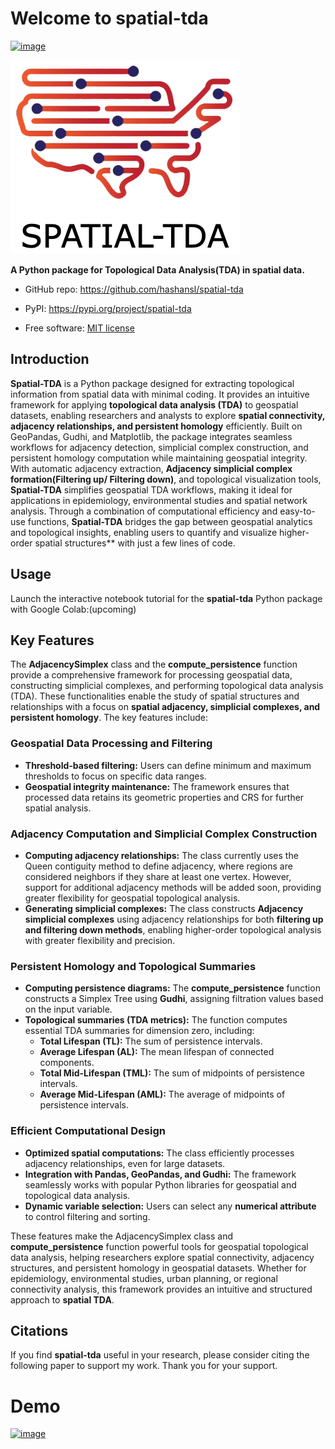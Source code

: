# Welcome to spatial-tda


[![image](https://img.shields.io/pypi/v/spatial-tda.svg)](https://pypi.python.org/pypi/spatial-tda)

[![image](https://raw.githubusercontent.com/hashansl/spatial-tda/main/docs/assets/logo.png)](https://raw.githubusercontent.com/hashansl/spatial-tda/main/docs/assets/logo.png)

**A Python package for Topological Data Analysis(TDA) in spatial data.**

-   GitHub repo: <https://github.com/hashansl/spatial-tda>
<!-- -   Documentation: <https://spatial-tda.org> -->
-   PyPI: <https://pypi.org/project/spatial-tda>
<!-- -   Conda-forge: <https://anaconda.org/conda-forge/spatial-tda> -->
-   Free software: [MIT license](https://opensource.org/licenses/MIT)


## Introduction

**Spatial-TDA** is a Python package designed for extracting topological information from spatial data with minimal coding. It provides an intuitive framework for applying **topological data analysis (TDA)** to geospatial datasets, enabling researchers and analysts to explore **spatial connectivity, adjacency relationships, and persistent homology** efficiently. Built on GeoPandas, Gudhi, and Matplotlib, the package integrates seamless workflows for adjacency detection, simplicial complex construction, and persistent homology computation while maintaining geospatial integrity. With automatic adjacency extraction, **Adjacency simplicial complex formation(Filtering up/ Filtering down)**, and topological visualization tools, **Spatial-TDA** simplifies geospatial TDA workflows, making it ideal for applications in epidemiology, environmental studies and spatial network analysis. Through a combination of computational efficiency and easy-to-use functions, **Spatial-TDA** bridges the gap between geospatial analytics and topological insights, enabling users to quantify and visualize higher-order spatial structures** with just a few lines of code.

## Usage

Launch the interactive notebook tutorial for the **spatial-tda** Python package with Google Colab:(upcoming)

## Key Features  

The **AdjacencySimplex** class and the **compute_persistence** function provide a comprehensive framework for processing geospatial data, constructing simplicial complexes, and performing topological data analysis (TDA). These functionalities enable the study of spatial structures and relationships with a focus on **spatial adjacency, simplicial complexes, and persistent homology**. The key features include:  

### **Geospatial Data Processing and Filtering**
- **Threshold-based filtering:** Users can define minimum and maximum thresholds to focus on specific data ranges.  
- **Geospatial integrity maintenance:** The framework ensures that processed data retains its geometric properties and CRS for further spatial analysis.  

### **Adjacency Computation and Simplicial Complex Construction**
- **Computing adjacency relationships:** The class currently uses  the Queen contiguity method to define adjacency, where regions are considered neighbors if they share at least one vertex. However, support for additional adjacency methods will be added soon, providing greater flexibility for geospatial topological analysis.
- **Generating simplicial complexes:** The class constructs **Adjacency simplicial complexes** using adjacency relationships for both **filtering up and filtering down methods**, enabling higher-order topological analysis with greater flexibility and precision.

### **Persistent Homology and Topological Summaries**
- **Computing persistence diagrams:** The **compute_persistence** function constructs a Simplex Tree using **Gudhi**, assigning filtration values based on the input variable.
- **Topological summaries (TDA metrics):** The function computes essential TDA summaries for dimension zero, including:  
   - **Total Lifespan (TL):** The sum of persistence intervals. 
   - **Average Lifespan (AL):** The mean lifespan of connected components.  
   - **Total Mid-Lifespan (TML):** The sum of midpoints of persistence intervals.  
   - **Average Mid-Lifespan (AML):** The average of midpoints of persistence intervals.  

### **Efficient Computational Design**
- **Optimized spatial computations:** The class efficiently processes adjacency relationships, even for large datasets.  
- **Integration with Pandas, GeoPandas, and Gudhi:** The framework seamlessly works with popular Python libraries for geospatial and topological data analysis.  
- **Dynamic variable selection:** Users can select any **numerical attribute** to control filtering and sorting.  

These features make the AdjacencySimplex class and **compute_persistence** function powerful tools for geospatial topological data analysis, helping researchers explore spatial connectivity, adjacency structures, and persistent homology in geospatial datasets. Whether for epidemiology, environmental studies, urban planning, or regional connectivity analysis, this framework provides an intuitive and structured approach to **spatial TDA**.

## Citations

If you find **spatial-tda** useful in your research, please consider citing the following paper to support my work. Thank you for your support.

# Demo
[![image](https://raw.githubusercontent.com/hashansl/spatial-tda/main/docs/assets/example_img/adj_simplex_EP_POV_down.gif)](https://raw.githubusercontent.com/hashansl/spatial-tda/main/docs/assets/example_img/adj_simplex_EP_POV_down.gif)

